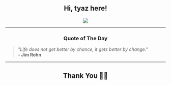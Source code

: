 <h2 align="center"> Hi, tyaz here!</h2>

<p align="center">
<a href="https://github.com/tyazx" alt="github streak"><img src="https://dvst-streak.herokuapp.com/?user=tyazx&theme=tokyonight&fire=DD472C"></a>
</p>

<hr>
<h3 align="center">Quote of The Day</h3>
<p align="center">
<blockquote>
<i>"Life does not get better by chance, it gets better by change."</i>
<br>
<b>- Jim Rohn</b>
</blockquote>
</p>


<hr>
<h2 align="center">Thank You 🙏🏼</h2>
